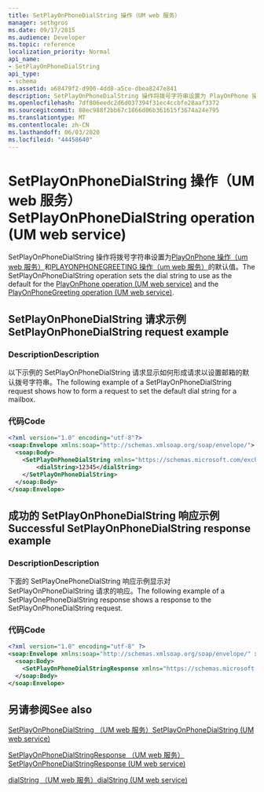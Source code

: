 ```yaml
---
title: SetPlayOnPhoneDialString 操作（UM web 服务）
manager: sethgros
ms.date: 09/17/2015
ms.audience: Developer
ms.topic: reference
localization_priority: Normal
api_name:
- SetPlayOnPhoneDialString
api_type:
- schema
ms.assetid: a68479f2-d900-4dd8-a5ce-dbea8247e841
description: SetPlayOnPhoneDialString 操作将拨号字符串设置为 PlayOnPhone 操作（UM web 服务）和 PlayOnPhoneGreeting 操作（UM web 服务）的默认值。
ms.openlocfilehash: 7df806eedc2d6d037394f31ec4ccbfe28aaf3372
ms.sourcegitcommit: 88ec988f2bb67c1866d06b361615f3674a24e795
ms.translationtype: MT
ms.contentlocale: zh-CN
ms.lasthandoff: 06/03/2020
ms.locfileid: "44458640"
---
```

# <a name="setplayonphonedialstring-operation-um-web-service"></a><span data-ttu-id="cb17a-103">SetPlayOnPhoneDialString 操作（UM web 服务）</span><span class="sxs-lookup"><span data-stu-id="cb17a-103">SetPlayOnPhoneDialString operation (UM web service)</span></span>

<span data-ttu-id="cb17a-104">SetPlayOnPhoneDialString 操作将拨号字符串设置为[PlayOnPhone 操作（um web 服务）](playonphone-operation-um-web-service.md)和[PLAYONPHONEGREETING 操作（um web 服务）](playonphonegreeting-operation-um-web-service.md)的默认值。</span><span class="sxs-lookup"><span data-stu-id="cb17a-104">The SetPlayOnPhoneDialString operation sets the dial string to use as the default for the [PlayOnPhone operation (UM web service)](playonphone-operation-um-web-service.md) and the [PlayOnPhoneGreeting operation (UM web service)](playonphonegreeting-operation-um-web-service.md).</span></span>
  
## <a name="setplayonphonedialstring-request-example"></a><span data-ttu-id="cb17a-105">SetPlayOnPhoneDialString 请求示例</span><span class="sxs-lookup"><span data-stu-id="cb17a-105">SetPlayOnPhoneDialString request example</span></span>

### <a name="description"></a><span data-ttu-id="cb17a-106">Description</span><span class="sxs-lookup"><span data-stu-id="cb17a-106">Description</span></span>

<span data-ttu-id="cb17a-107">以下示例的 SetPlayOnPhoneDialString 请求显示如何形成请求以设置邮箱的默认拨号字符串。</span><span class="sxs-lookup"><span data-stu-id="cb17a-107">The following example of a SetPlayOnPhoneDialString request shows how to form a request to set the default dial string for a mailbox.</span></span>
  
### <a name="code"></a><span data-ttu-id="cb17a-108">代码</span><span class="sxs-lookup"><span data-stu-id="cb17a-108">Code</span></span>

```XML
<?xml version="1.0" encoding="utf-8"?>
<soap:Envelope xmlns:soap="http://schemas.xmlsoap.org/soap/envelope/">
  <soap:Body>
    <SetPlayOnPhoneDialString xmlns="https://schemas.microsoft.com/exchange/services/2006/messages">
        <dialString>12345</dialString>
    </SetPlayOnPhoneDialString>
  </soap:Body>
</soap:Envelope>
```

## <a name="successful-setplayonphonedialstring-response-example"></a><span data-ttu-id="cb17a-109">成功的 SetPlayOnPhoneDialString 响应示例</span><span class="sxs-lookup"><span data-stu-id="cb17a-109">Successful SetPlayOnPhoneDialString response example</span></span>

### <a name="description"></a><span data-ttu-id="cb17a-110">Description</span><span class="sxs-lookup"><span data-stu-id="cb17a-110">Description</span></span>

<span data-ttu-id="cb17a-111">下面的 SetPlayOnePhoneDialString 响应示例显示对 SetPlayOnPhoneDialString 请求的响应。</span><span class="sxs-lookup"><span data-stu-id="cb17a-111">The following example of a SetPlayOnePhoneDialString response shows a response to the SetPlayOnPhoneDialString request.</span></span>
  
### <a name="code"></a><span data-ttu-id="cb17a-112">代码</span><span class="sxs-lookup"><span data-stu-id="cb17a-112">Code</span></span>

```XML
<?xml version="1.0" encoding="utf-8" ?> 
<soap:Envelope xmlns:soap="http://schemas.xmlsoap.org/soap/envelope/" xmlns:xsi="http://www.w3.org/2001/XMLSchema-instance" xmlns:xsd="http://www.w3.org/2001/XMLSchema">
  <soap:Body>
    <SetPlayOnPhoneDialStringResponse xmlns="https://schemas.microsoft.com/exchange/services/2006/messages" /> 
  </soap:Body>
</soap:Envelope>
```

## <a name="see-also"></a><span data-ttu-id="cb17a-113">另请参阅</span><span class="sxs-lookup"><span data-stu-id="cb17a-113">See also</span></span>



[<span data-ttu-id="cb17a-114">SetPlayOnPhoneDialString （UM web 服务）</span><span class="sxs-lookup"><span data-stu-id="cb17a-114">SetPlayOnPhoneDialString (UM web service)</span></span>](setplayonphonedialstring-um-web-service.md)
  
[<span data-ttu-id="cb17a-115">SetPlayOnPhoneDialStringResponse （UM web 服务）</span><span class="sxs-lookup"><span data-stu-id="cb17a-115">SetPlayOnPhoneDialStringResponse (UM web service)</span></span>](setplayonphonedialstringresponse-um-web-service.md)
  
[<span data-ttu-id="cb17a-116">dialString （UM web 服务）</span><span class="sxs-lookup"><span data-stu-id="cb17a-116">dialString (UM web service)</span></span>](dialstring-um-web-service.md)

